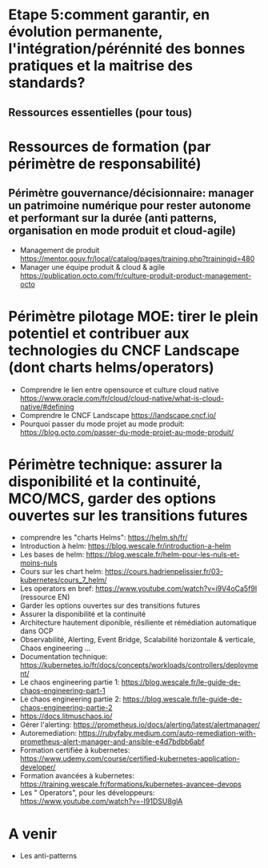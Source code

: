 # Etape 5:comment garantir, en évolution permanente, l'intégration/pérénnité des bonnes pratiques et la maitrise des standards?

## Ressources essentielles (pour tous)


# Ressources de formation (par périmètre de responsabilité)

## Périmètre gouvernance/décisionnaire: manager un patrimoine numérique pour rester autonome et performant sur la durée (anti patterns, organisation en mode produit et cloud-agile)
- Management de produit https://mentor.gouv.fr/local/catalog/pages/training.php?trainingid=480
- Manager une équipe produit & cloud & agile https://publication.octo.com/fr/culture-produit-product-management-octo

# Périmètre pilotage MOE: tirer le plein potentiel et contribuer aux technologies du CNCF Landscape (dont charts helms/operators)
- Comprendre le lien entre opensource et culture cloud native https://www.oracle.com/fr/cloud/cloud-native/what-is-cloud-native/#defining
- Comprendre le CNCF Landscape https://landscape.cncf.io/
- Pourquoi passer du mode projet au mode produit: https://blog.octo.com/passer-du-mode-projet-au-mode-produit/

# Périmètre technique: assurer la disponibilité et la continuité, MCO/MCS, garder des options ouvertes sur les transitions futures
- comprendre les "charts Helms": https://helm.sh/fr/
- Introduction à helm: https://blog.wescale.fr/introduction-a-helm
- Les bases de helm: https://blog.wescale.fr/helm-pour-les-nuls-et-moins-nuls
- Cours sur les chart helm: https://cours.hadrienpelissier.fr/03-kubernetes/cours_7_helm/
- Les operators en bref: https://www.youtube.com/watch?v=i9V4oCa5f9I (ressource EN)
- Garder les options ouvertes sur des transitions futures
- Assurer la disponibilité et la continuité
- Architecture hautement diponible, résiliente et rémédiation automatique dans OCP 
- Observabilité, Alerting, Event Bridge, Scalabilité horizontale & verticale, Chaos engineering ... 
- Documentation technique: https://kubernetes.io/fr/docs/concepts/workloads/controllers/deployment/
- Le chaos engineering partie 1: https://blog.wescale.fr/le-guide-de-chaos-engineering-part-1
- Le chaos engineering partie 2: https://blog.wescale.fr/le-guide-de-chaos-engineering-partie-2
- https://docs.litmuschaos.io/
- Gérer l'alerting: https://prometheus.io/docs/alerting/latest/alertmanager/
- Autoremediation: https://rubyfaby.medium.com/auto-remediation-with-prometheus-alert-manager-and-ansible-e4d7bdbb6abf
- Formation certifiée à kubernetes: https://www.udemy.com/course/certified-kubernetes-application-developer/
- Formation avancées à kubernetes: https://training.wescale.fr/formations/kubernetes-avancee-devops
- Les " Operators", pour les développeurs: https://www.youtube.com/watch?v=-I91DSU8glA

# A venir
- Les anti-patterns
